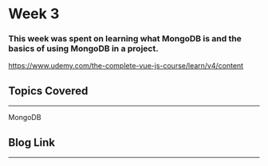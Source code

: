 # Week 3
### This week was spent on learning what MongoDB is and the basics of using MongoDB in a project. 

https://www.udemy.com/the-complete-vue-js-course/learn/v4/content


## Topics Covered 
---
MongoDB





## Blog Link
---
